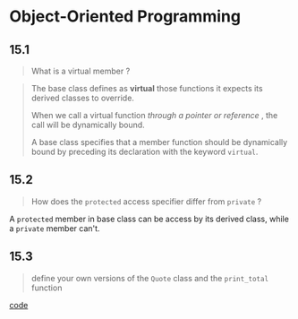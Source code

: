 # Object-Oriented Programming

## 15.1

> What is a virtual member ?

> The base class defines as **virtual** those functions it expects its derived classes to override.
>
> When we call a virtual function *through a pointer or reference* , the call will be dynamically bound.
>
> A base class specifies that a member function should be dynamically bound by preceding its declaration with the keyword `virtual`.

## 15.2

> How does the `protected` access specifier differ from `private` ?

A `protected` member in base class can be access  by its derived class, while a `private` member can't.

## 15.3

> define your own versions of the `Quote` class and the `print_total` function

[code](./exercise15_3.cpp)

